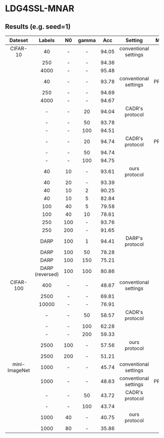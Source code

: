 # LDG4SSL-MNAR

## Results (e.g. seed=1)

| Dateset | Labels | N0 |gamma|Acc|Setting|Method|
| :-----:| :----: | :----: |:----: |:----: |:----: |:----: |
|CIFAR-10 | 40 | - |-|94.05 |conventional settings|PRG|
| | 250 | - |- |94.36 |||
| | 4000 | - |- |95.48 |||
| | 40 | - |-|93.78 |conventional settings|PRG^Last|
| | 250 | - |- |94.69 |||
| | 4000 | - |- |94.67 |||
| | - | - |20 |94.04 |CADR's protocol|PRG|
| | - | - |50 |93.78 |||
| | - | - |100 |94.51 |||
| | - | - |20 |94.74 |CADR's protocol|PRG^Last|
| | - | - |50 |94.74 |||
| | - | - |100 |94.75 |||
| | 40 | 10 |- |93.61 |ours protocol|PRG|
| | 40 | 20 |- |93.39 |||
| | 40 | 10 |2 |90.25 |||
| | 40 | 10 |5 |82.84 |||
| | 100 | 40 |5 |79.58 |||
| | 100 | 40 |10 |78.61 |||
| | 250 | 100 |- |93.76 |||
| | 250 | 200 |- |91.65 |||
|  | DARP | 100 |1 |94.41 |DARP's protocol|PRG|
|  | DARP | 100 |50 |78.28 |||
|  | DARP | 100 |150 |75.21 |||
|  | DARP (reversed) | 100 |100 |80.86 |||
|CIFAR-100  | 400 | - |- |48.67 |conventional settings|PRG|
|  | 2500 | - |- |69.81|||
|  | 10000 | - |- |76.91 |||
|  | - | - |50 |58.57 |CADR's protocol||
|  | - | - |100 |62.28 |||
|  | - | - |200 |59.33 |||
|  | 2500 | 100 |- |57.56 |ours protocol||
|  | 2500 | 200 |- |51.21 |||
|mini-ImageNet | 1000| -|- |45.74 |conventional settings|PRG|
| | 1000| -|- |48.63 |conventional settings|PRG^Last|
| | -| -|50 |43.72 |CADR's protocol|||
| | -| - |100 |43.74 |||
| | 1000| 40 |- |40.75 |ours protocol|||
| | 1000| 80 |- |35.86|||
